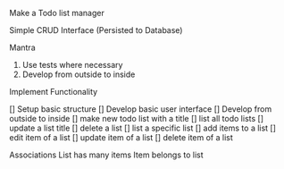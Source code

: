 Make a Todo list manager

Simple CRUD Interface (Persisted to Database)

Mantra
1. Use tests where necessary
2. Develop from outside to inside

Implement Functionality

  [] Setup basic structure
  [] Develop basic user interface
  [] Develop from outside to inside
  [] make new todo list with a title
  [] list all todo lists
  [] update a list title
  [] delete a list
  [] list a specific list
  [] add items to a list
  [] edit item of a list
  [] update item of a list
  [] delete item of a list

Associations
  List has many items
  Item belongs to list
